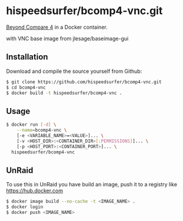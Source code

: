 # hispeedsurfer/bcomp4-vnc.git

[Beyond Compare 4](http://www.scootersoftware.com/) in a Docker container.

with VNC base image from jlesage/baseimage-gui

## Installation

Download and compile the source yourself from Github:

```bash
$ git clone https://github.com/hispeedsurfer/bcomp4-vnc.git
$ cd bcomp4-vnc
$ docker build -t hispeedsurfer/bcomp4-vnc .
```

## Usage

```bash
$ docker run [-d] \
    --name=bcomp4-vnc \
    [-e <VARIABLE_NAME>=<VALUE>]... \
    [-v <HOST_DIR>:<CONTAINER_DIR>[:PERMISSIONS]]... \
    [-p <HOST_PORT>:<CONTAINER_PORT>]... \
  hispeedsurfer/bcomp4-vnc
```
## UnRaid

To use this in UnRaid you have build an image, push it to a registry like https://hub.docker.com

```bash
$ docker image build --no-cache -t <IMAGE_NAME> .
$ docker login
$ docker push <IMAGE_NAME>
```
